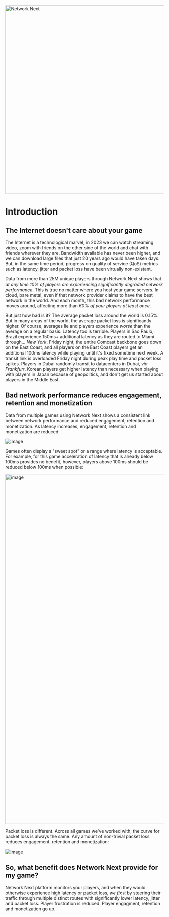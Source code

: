 <img src="https://static.wixstatic.com/media/799fd4_0512b6edaeea4017a35613b4c0e9fc0b~mv2.jpg/v1/fill/w_1200,h_140,al_c,q_80,usm_0.66_1.00_0.01/networknext_logo_colour_black_RGB_tightc.jpg" alt="Network Next" width="600"/>

<br>

# Introduction

## The Internet doesn't care about your game

The Internet is a technological marvel, in 2023 we can watch streaming video, zoom with friends on the other side of the world and chat with friends wherever they are. Bandwidth available has never been higher, and we can download large files that just 20 years ago would have taken days. But, in the same time period, progress on quality of service (QoS) metrics such as latency, jitter and packet loss have been virtually non-existant.

Data from more than 25M unique players through Network Next shows that _at any time 10% of players are experiencing significantly degraded network performance_. This is true no matter where you host your game servers. In cloud, bare metal, even if that network provider claims to have the best network in the world. And each month, this bad network performance moves around, affecting more than _60% of your players at least once_.

But just how bad is it? The average packet loss around the world is 0.15%. But in many areas of the world, the average packet loss is significantly higher. Of course, averages lie and players experience _worse_ than the average on a regular basis. Latency too is terrible. Players in Sao Paulo, Brazil experience 150ms+ additional latency as they are routed to Miami through... _New York_. Friday night, the entire Comcast backbone goes down on the East Coast, and all players on the East Coast players get an additional 100ms latency while playing until it's fixed sometime next week. A transit link is overloaded Friday night during peak play time and packet loss spikes. Players in Dubai randomly transit to datacenters in Dubai, _via Frankfurt_. Korean players get higher latency than necessary when playing with players in Japan because of geopolitics, and don't get us started about players in the Middle East.

## Bad network performance reduces engagement, retention and monetization

Data from multiple games using Network Next shows a consistent link between network performance and reduced engagement, retention and monetization. As latency increases, engagement, retention and monetization are reduced:

![image](https://github.com/networknext/next/assets/696656/c21bf22d-6352-4162-a085-709c4571cbe9)

Games often display a "sweet spot" or a range where latency is acceptable. For example, for this game acceleration of latency that is already below 100ms provides no benefit, however, players above 100ms should be reduced below 100ms when possible:

<img width="1112" alt="image" src="https://github.com/networknext/next/assets/696656/3c00fd6f-8825-430c-b34a-bac37c68d916">

Packet loss is different. Across all games we've worked with, the curve for packet loss is always the same. Any amount of non-trivial packet loss reduces engagement, retention and monetization:

![image](https://github.com/networknext/next/assets/696656/e224ef24-e52c-4613-82bf-576b005adaf9)

## So, what benefit does Network Next provide for my game?

Network Next platform monitors your players, and when they would otherwise experience high latency or packet loss, _we fix it_ by steering their traffic through multiple distinct routes with significantly lower latency, jitter and packet loss. Player frustration is reduced. Player engagment, retention and monetization go up.
